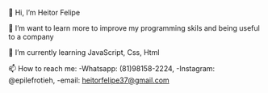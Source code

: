 👋 Hi, I’m Heitor Felipe

👀 I’m want to learn more to improve my programming skils and being useful to a company

🌱 I’m currently learning JavaScript, Css, Html

📫 How to reach me: -Whatsapp: (81)98158-2224, -Instagram: @epilefrotieh, -email: heitorfelipe37@gmail.com

<!---
H3ITHOR/H3ITHOR is a ✨ special ✨ repository because its `README.md` (this file) appears on your GitHub profile.
You can click the Preview link to take a look at your changes.
--->
